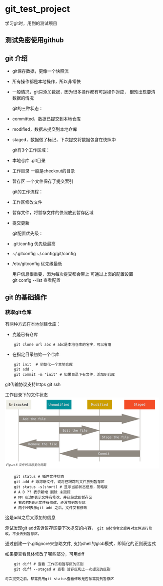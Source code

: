 # git_test_project
学习git时，用到的测试项目

## 测试免密使用github

## git 介绍

- git保存数据，更像一个快照流
- 所有操作都是本地操作，所以非常快
- 一般情况，git只添加数据，因为很多操作都有可逆操作对应，
很难出现要清数据的情况


  git的三种状态：
- committed，数据已提交到本地仓库
- modified，数据未提交到本地仓库
- staged，数据做了标记，下次提交将数据包含在快照中


  git有3个工作区域：
- 本地仓库 .git目录
- 工作目录 一般是checkout的目录
- 暂存区 一个文件保存了提交索引


  git的工作流程：
- 工作区修改文件
- 暂存文件，将暂存文件的快照放到暂存区域
- 提交更新

  git配置优先级：
- .git/config  优先级最高
- ~/.gitconfig ~/.config/git/config 
- /etc/gitconfig 优先级最低

  用户信息很重要，因为每次提交都会带上
可通过上面的配置设置  
  git config --list 查看配置

## git 的基础操作

### 获取git仓库
  有两种方式在本地创建仓库：
- 克隆已有仓库
```shell
    git clone url abc # abc是本地仓库的名字，可以省略
```
- 在指定目录初始一个仓库
```shell
    git init  # 初始化一个本地仓库
    git add .
    git commit -m "init" # 如果目录下有文件，添加到仓库
```

  git传输协议支持https git ssh

  工作目录下的文件状态
![文件的4中状态转换](pic/file_state.png)
```
    git status # 插件文件状态
    git add # 跟踪新文件，或将已跟踪的文件放到暂存区
    git status -s(short) # 显示当前状态信息，简略版
    # A D ?? 表示新增 删除 未跟踪
    # MM 左边M表示文件有修改，并已经放到暂存区
    # 右边的M表示文件有修改，还没放到暂存区
    # 两个MM表示git add 之后，文件又有修改
```
  这是add之后又添加的信息

  测试发现git add告诉暂存区要下次提交的内容，
`git add命令之后再对文件进行修改，不会丢到暂存区。`

  通过创建一个.gitignore来忽略文件,
支持shell的glob模式，即简化的正则表达式

  如果要查看具体修改了哪些部分，可用diff
```
    git diff # 查看 工作区和暂存区的区别
    git diff --staged # 查看 暂存区和上一次提交的区别
```

  `每次提交之前，都需要用git status查看修改是否按需提到暂存区`





